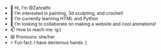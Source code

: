 - 👋 Hi, I’m @Zahrathi
- 👀 I’m interested in painting, 3d sculpting, and crochet!
- 🌱 I’m currently learning HTML and Python
- 💞️ I’m looking to collaborate on making a website and cool animations!
- 📫 How to reach me: ig:)
- 😄 Pronouns: she/her
- ⚡ Fun fact: I have dexterous hands :)

<!---
Zahrathi/Zahrathi is a ✨ special ✨ repository because its `README.md` (this file) appears on your GitHub profile.
You can click the Preview link to take a look at your changes.
--->
